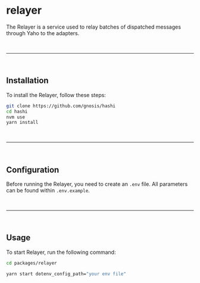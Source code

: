 # relayer

The Relayer is a service used to relay batches of dispatched messages through Yaho to the adapters.

&nbsp;

---

&nbsp;

## Installation

To install the Relayer, follow these steps:

```bash
git clone https://github.com/gnosis/hashi
cd hashi
nvm use
yarn install
```

&nbsp;

---

&nbsp;

## Configuration

Before running the Relayer, you need to create an `.env` file. All parameters can be found within `.env.example`.

&nbsp;

---

&nbsp;

## Usage

To start Relayer, run the following command:

```bash
cd packages/relayer
```

```bash
yarn start dotenv_config_path="your env file"
```
